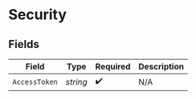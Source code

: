 # Security


## Fields

| Field              | Type               | Required           | Description        |
| ------------------ | ------------------ | ------------------ | ------------------ |
| `AccessToken`      | *string*           | :heavy_check_mark: | N/A                |